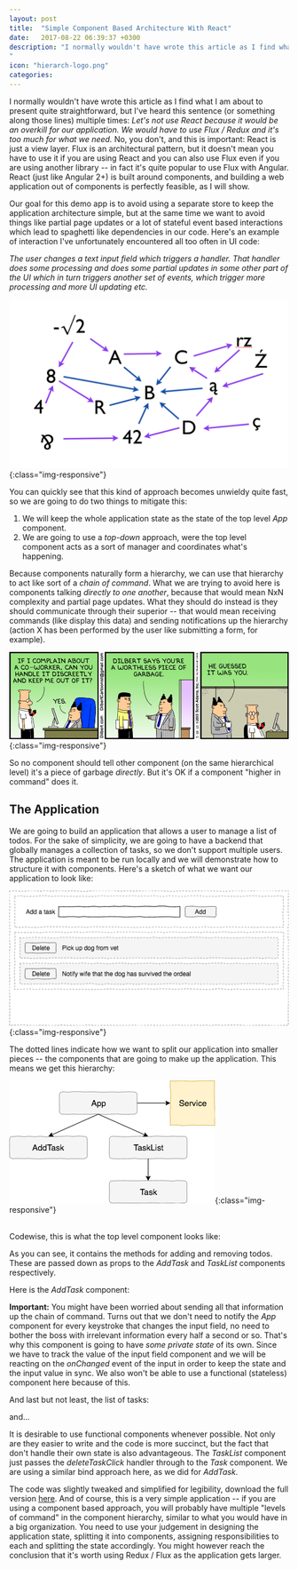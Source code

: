 ```yaml
---
layout: post
title:  "Simple Component Based Architecture With React"
date:   2017-08-22 06:39:37 +0300
description: "I normally wouldn't have wrote this article as I find what I am about to present quite straightforward, but I've heard this sentence (or something along those lines) multiple times: <i>Let's not use React because it would be an overkill for our application. We would have to use Flux / Redux and it's too much for what we need.</i> No, you don't,  and this is important: React is just a view layer. Flux is an architectural pattern, but it doesn't mean you have to use it and you can also use Flux even if you are not using React, if you wish...
"
icon: "hierarch-logo.png"
categories:
---
```


I normally wouldn't have wrote this article as I find what I am about to present quite straightforward, but I've heard this sentence (or something along those lines) multiple times: *Let's not use React because it would be an overkill for our application. We would have to use Flux / Redux and it's too much for what we need.* No, you don't,  and this is important: React is just a view layer. Flux is an architectural pattern, but it doesn't mean you have to use it if you are using React and you can also use Flux even if you are using another library -- in fact it's quite popular to use Flux with Angular. React (just like Angular 2+) is built around components, and building a web application out of components is perfectly feasible, as I will show.

Our goal for this demo app is to avoid using a separate store to keep the application architecture simple, but at the same time we want to avoid things like partial page updates or a lot of stateful event based interactions which lead to spaghetti like dependencies in our code. Here's an example of interaction I've unfortunately encountered all too often in UI code:

*The user changes a text input field which triggers a handler. That handler does some processing and does some partial updates in some other part of the UI which in turn triggers another set of events, which trigger more processing and more UI updating etc.* 

![image-title-here](/images/big-ball.png){:class="img-responsive"}

You can quickly see that this kind of approach becomes unwieldy quite fast, so we are going to do two things to mitigate this:

1. We will keep the whole application state as the state of the top level *App* component. 
2. We are going to use a *top-down* approach, were the top level component acts as a sort of manager and coordinates what's happening.

Because components naturally form a hierarchy, we can use that hierarchy to act like sort of a *chain of command*. What we are trying to avoid here is components talking *directly to one another*, because that would mean NxN complexity and partial page updates. What they should do instead is they should communicate through their superior -- that would mean receiving commands (like display this data) and sending notifications up the hierarchy (action X has been performed by the user like submitting a form, for example).

![image-title-here](/images/dilbert.jpg){:class="img-responsive"}

So no component should tell other component (on the same hierarchical level) it's a piece of garbage *directly*. But it's OK if a component "higher in command" does it.

## The Application ##

We are going to build an application that allows a user to manage a list of todos. For the sake of simplicity, we are going to have a backend that globally manages a collection of tasks, so we don't support multiple users. The application is meant to be run locally and we will demonstrate how to structure it with components. Here's a sketch of what we want our application to look like:

![image-title-here](/images/sketch.png){:class="img-responsive"}

The dotted lines indicate how we want to split our application into smaller pieces -- the components that are going to make up the application. This means we get this hierarchy:

![image-title-here](/images/hierarchy.png){:class="img-responsive"}

<br/>
Codewise, this is what the top level component looks like:

<script src="https://gist.github.com/toaderflorin/f16af2f7d587cd628e45543b34c0b446.js"></script>

As you can see, it contains the methods for adding and removing todos. These are passed down as props to the *AddTask* and *TaskList* components respectively. 

Here is the *AddTask* component:

<script src="https://gist.github.com/toaderflorin/acf3aa438d747ff6fde2250ba976a897.js"></script>

**Important:** You might have been worried about sending all that information up the chain of command. Turns out that we don't need to notify the *App* component for every keystroke that changes the input field, no need to bother the boss with irrelevant information every half a second or so. That's why this component is going to have *some private state* of its own. Since we have to track the value of the input field component and we will be reacting on the *onChanged* event of the input in order to keep the state and the input value in sync. We also won't be able to use a functional (stateless) component here because of this.

And last but not least, the list of tasks:

<script src="https://gist.github.com/toaderflorin/70e6cbc872f55cf9cfe3fdf546fb1178.js"></script>

and...

<script src="https://gist.github.com/toaderflorin/6ab7f1bbf8faa03609b7df11332a83be.js"></script>

It is desirable to use functional components whenever possible. Not only are they easier to write and the code is more succinct, but the fact that don't handle their own state is also advantageous. The *TaskList* component just passes the *deleteTaskClick* handler through to the *Task* component. We are using a similar bind approach here, as we did for *AddTask*. 

The code was slightly tweaked and simplified for legibility, download the full version [here](https://github.com/toaderflorin/florintoader). And of course, this is a very simple application -- if you are using a component based approach, you will probably have multiple "levels of command" in the component hierarchy, similar to what you would have in a big organization. You need to use your judgement in designing the application state, splitting it into components, assigning responsibilities to each and splitting the state accordingly. You might however reach the conclusion that it's worth using Redux / Flux as the application gets larger.